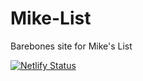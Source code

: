 # Mike-List
Barebones site for Mike's List

[![Netlify Status](https://api.netlify.com/api/v1/badges/b7904e6a-6775-4792-9d9f-259748fa63aa/deploy-status)](https://app.netlify.com/sites/amazing-froyo-09bdcf/deploys)
